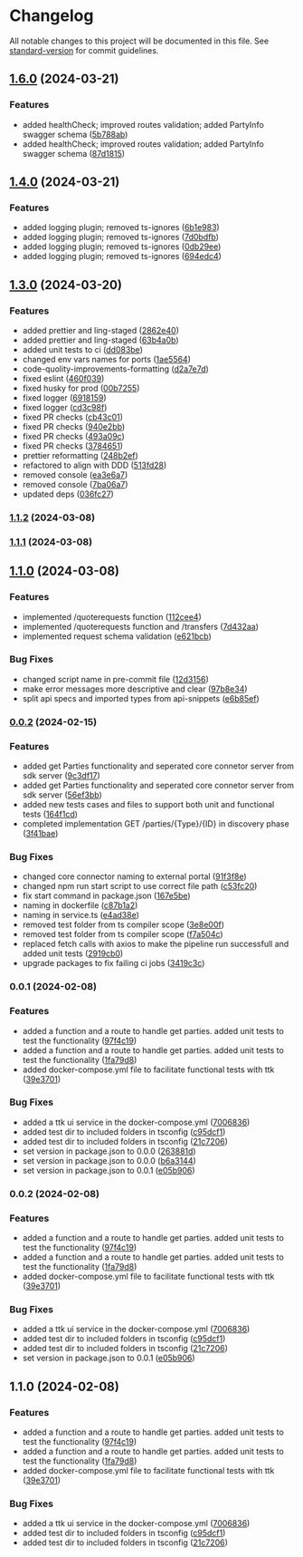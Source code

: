 # Changelog

All notable changes to this project will be documented in this file. See [standard-version](https://github.com/conventional-changelog/standard-version) for commit guidelines.

## [1.6.0](https://github.com/mojaloop/payment-token-adapter/compare/v1.4.0...v1.6.0) (2024-03-21)


### Features

* added healthCheck; improved routes validation; added PartyInfo swagger schema ([5b788ab](https://github.com/mojaloop/payment-token-adapter/commit/5b788ab8a4afa10ba39f3008c0a2edf6044b50ab))
* added healthCheck; improved routes validation; added PartyInfo swagger schema ([87d1815](https://github.com/mojaloop/payment-token-adapter/commit/87d1815bc9019a4864e8c74a3a90559e88255abc))

## [1.4.0](https://github.com/mojaloop/payment-token-adapter/compare/v1.3.0...v1.4.0) (2024-03-21)


### Features

* added logging plugin; removed ts-ignores ([6b1e983](https://github.com/mojaloop/payment-token-adapter/commit/6b1e983fc78a614dab87ff007283833da3c7dee4))
* added logging plugin; removed ts-ignores ([7d0bdfb](https://github.com/mojaloop/payment-token-adapter/commit/7d0bdfb6b00964f7d7afd2da3ee010f363b40884))
* added logging plugin; removed ts-ignores ([0db29ee](https://github.com/mojaloop/payment-token-adapter/commit/0db29ee8799b799c1a4812f757c72ec3a94e1927))
* added logging plugin; removed ts-ignores ([694edc4](https://github.com/mojaloop/payment-token-adapter/commit/694edc434afd8b9c0fa99fe5ab6a79901a417864))

## [1.3.0](https://github.com/mojaloop/payment-token-adapter/compare/v1.1.2...v1.3.0) (2024-03-20)


### Features

* added prettier and ling-staged ([2862e40](https://github.com/mojaloop/payment-token-adapter/commit/2862e40c1554edf08cd058004f98a7ab3891fe8e))
* added prettier and ling-staged ([63b4a0b](https://github.com/mojaloop/payment-token-adapter/commit/63b4a0b98d2cfbb74b4c55e3ebb772d7e30c98cc))
* added unit tests to ci ([dd083be](https://github.com/mojaloop/payment-token-adapter/commit/dd083be45d0189172694c6a83f4cda3670e7d745))
* changed env vars names for ports ([1ae5564](https://github.com/mojaloop/payment-token-adapter/commit/1ae5564b2b13d01d76251b73ba9637669b6b5d4d))
* code-quolity-improvements-formatting ([d2a7e7d](https://github.com/mojaloop/payment-token-adapter/commit/d2a7e7db1fc36679bfc4eedbe167659c5f45aab7))
* fixed eslint ([460f039](https://github.com/mojaloop/payment-token-adapter/commit/460f039824dd907f56736edbd3c183b7f9c12e1a))
* fixed husky for prod ([00b7255](https://github.com/mojaloop/payment-token-adapter/commit/00b7255c4b184b0c9a5aa2c7f85d885279fe5850))
* fixed logger ([6918159](https://github.com/mojaloop/payment-token-adapter/commit/6918159306364a21da4eca1ad60906768508ebf2))
* fixed logger ([cd3c98f](https://github.com/mojaloop/payment-token-adapter/commit/cd3c98fa6722c5354dba8e096ea09ef9f80a26b4))
* fixed PR checks ([cb43c01](https://github.com/mojaloop/payment-token-adapter/commit/cb43c0169d54f331c1a23e8bf4485873d105b725))
* fixed PR checks ([940e2bb](https://github.com/mojaloop/payment-token-adapter/commit/940e2bb41be3f95bc3364b168a383e75dd34e049))
* fixed PR checks ([493a09c](https://github.com/mojaloop/payment-token-adapter/commit/493a09cc77bc502ad1f094f234d487352f038157))
* fixed PR checks ([3784651](https://github.com/mojaloop/payment-token-adapter/commit/37846510bd71f3b5cf8fe2a6fc1fd9906bf58a01))
* prettier reformatting ([248b2ef](https://github.com/mojaloop/payment-token-adapter/commit/248b2ef5692eae21ebd5f82acc705f91e142fdbf))
* refactored to align with DDD ([513fd28](https://github.com/mojaloop/payment-token-adapter/commit/513fd28f8df12cf8cbe98387e93eb848f8ec1f76))
* removed console ([ea3e6a7](https://github.com/mojaloop/payment-token-adapter/commit/ea3e6a7171efcc37db6e7f955d08ef45c3eb23cf))
* removed console ([7ba06a7](https://github.com/mojaloop/payment-token-adapter/commit/7ba06a7a7d108c6413dfd8e071e3680803e851d2))
* updated deps ([036fc27](https://github.com/mojaloop/payment-token-adapter/commit/036fc279f1840a35304bfaa9eb234820aa2f2393))

### [1.1.2](https://github.com/mojaloop/payment-token-adapter/compare/v1.1.1...v1.1.2) (2024-03-08)

### [1.1.1](https://github.com/mojaloop/payment-token-adapter/compare/v1.1.0...v1.1.1) (2024-03-08)

## [1.1.0](https://github.com/mojaloop/payment-token-adapter/compare/v0.0.2...v1.1.0) (2024-03-08)


### Features

* implemented /quoterequests function ([112cee4](https://github.com/mojaloop/payment-token-adapter/commit/112cee4eeb18fcdea691bef3f6b0ae76548056fc))
* implemented /quoterequests function and /transfers ([7d432aa](https://github.com/mojaloop/payment-token-adapter/commit/7d432aa92909285502024170287603367f9997af))
* implemented request schema validation ([e621bcb](https://github.com/mojaloop/payment-token-adapter/commit/e621bcb9c9e6f831742956a482c3869e5ec47a37))


### Bug Fixes

* changed script name in pre-commit file ([12d3156](https://github.com/mojaloop/payment-token-adapter/commit/12d3156fe127397b99ef91f5d6cddcbd1686877d))
* make error messages more descriptive and clear ([97b8e34](https://github.com/mojaloop/payment-token-adapter/commit/97b8e3433e52889c62ecd6749d5fe85c5c2104ed))
* split api specs and imported types from api-snippets ([e6b85ef](https://github.com/mojaloop/payment-token-adapter/commit/e6b85efb4b598c8402ede544f2aa70ad5650842c))

### [0.0.2](https://github.com/mojaloop/payment-token-adapter/compare/v0.0.1...v0.0.2) (2024-02-15)


### Features

* added get Parties functionality and seperated core connetor server from sdk server ([9c3df17](https://github.com/mojaloop/payment-token-adapter/commit/9c3df17c3e88a4fee014dd6329aefe9524289cd8))
* added get Parties functionality and seperated core connetor server from sdk server ([56ef3bb](https://github.com/mojaloop/payment-token-adapter/commit/56ef3bb17ae9e9a67de5aad3d1c8f4572c31ad3a))
* added new tests cases and files to support both unit and functional tests ([164f1cd](https://github.com/mojaloop/payment-token-adapter/commit/164f1cde696d152f1fb8c72bfe51c0ad230f93ee))
* completed implementation GET /parties/{Type}/{ID} in discovery phase ([3f41bae](https://github.com/mojaloop/payment-token-adapter/commit/3f41bae7c34b1c6f7d9ba6ef8a92ca9df9362832))


### Bug Fixes

* changed core connector naming to external portal ([91f3f8e](https://github.com/mojaloop/payment-token-adapter/commit/91f3f8ee2a598db10367a3bca8240dcadd01afa2))
* changed npm run start script to use correct file path ([c53fc20](https://github.com/mojaloop/payment-token-adapter/commit/c53fc204b5f497652f3b0b6b4987b11b2784309c))
* fix start command in package.json ([167e5be](https://github.com/mojaloop/payment-token-adapter/commit/167e5bed7bffc2a70d2c52529fae3ffce2cddeed))
* naming in dockerfile ([c87b1a2](https://github.com/mojaloop/payment-token-adapter/commit/c87b1a2d5ccec2b742806e47dd8595c23cd9941a))
* naming in service.ts ([e4ad38e](https://github.com/mojaloop/payment-token-adapter/commit/e4ad38ed7690398ce83f8e8df63e827712810e86))
* removed test folder from ts compiler scope ([3e8e00f](https://github.com/mojaloop/payment-token-adapter/commit/3e8e00f9173fdcd1a2f2cb1f2cea60d48104bb44))
* removed test folder from ts compiler scope ([f7a504c](https://github.com/mojaloop/payment-token-adapter/commit/f7a504c58d9b39e24d5df77889a9cba9fa67526c))
* replaced fetch calls with axios to make the pipeline run successfull and added unit tests ([2919cb0](https://github.com/mojaloop/payment-token-adapter/commit/2919cb0afec8f6fdd7707d3df49bed073adc05b2))
* upgrade packages to fix failing ci jobs ([3419c3c](https://github.com/mojaloop/payment-token-adapter/commit/3419c3c988f42bae2cc40771808cb0ce55afa69e))

### 0.0.1 (2024-02-08)


### Features

* added a function and a route to handle get parties. added unit tests to test the functionality ([97f4c19](https://github.com/mojaloop/payment-token-adapter/commit/97f4c19113ef184c1c4231c3ad6815433b9b6e2a))
* added a function and a route to handle get parties. added unit tests to test the functionality ([1fa79d8](https://github.com/mojaloop/payment-token-adapter/commit/1fa79d8f93b63a7df8508a93d7354ca0279d8dda))
* added docker-compose.yml file to facilitate functional tests with ttk ([39e3701](https://github.com/mojaloop/payment-token-adapter/commit/39e37014fc83af094233d9695188d1c4417b0573))


### Bug Fixes

* added a ttk ui service in the docker-compose.yml ([7006836](https://github.com/mojaloop/payment-token-adapter/commit/700683648c654a62e84c52733507209f29d37799))
* added test dir to included folders in tsconfig ([c95dcf1](https://github.com/mojaloop/payment-token-adapter/commit/c95dcf18e5ed8fe8fd139558f29392b448ee5699))
* added test dir to included folders in tsconfig ([21c7206](https://github.com/mojaloop/payment-token-adapter/commit/21c72061262ed372b6435fc165f99cd462c92f3e))
* set version in package.json to 0.0.0 ([263881d](https://github.com/mojaloop/payment-token-adapter/commit/263881d26fcfef3dcd571495da45dc5c16bde308))
* set version in package.json to 0.0.0 ([b6a3144](https://github.com/mojaloop/payment-token-adapter/commit/b6a3144354f9f9cff94d37240e2989f12bea5141))
* set version in package.json to 0.0.1 ([e05b906](https://github.com/mojaloop/payment-token-adapter/commit/e05b906a739efd3b468f6db3f18eb0c6d0f8e2a5))

### 0.0.2 (2024-02-08)


### Features

* added a function and a route to handle get parties. added unit tests to test the functionality ([97f4c19](https://github.com/mojaloop/payment-token-adapter/commit/97f4c19113ef184c1c4231c3ad6815433b9b6e2a))
* added a function and a route to handle get parties. added unit tests to test the functionality ([1fa79d8](https://github.com/mojaloop/payment-token-adapter/commit/1fa79d8f93b63a7df8508a93d7354ca0279d8dda))
* added docker-compose.yml file to facilitate functional tests with ttk ([39e3701](https://github.com/mojaloop/payment-token-adapter/commit/39e37014fc83af094233d9695188d1c4417b0573))


### Bug Fixes

* added a ttk ui service in the docker-compose.yml ([7006836](https://github.com/mojaloop/payment-token-adapter/commit/700683648c654a62e84c52733507209f29d37799))
* added test dir to included folders in tsconfig ([c95dcf1](https://github.com/mojaloop/payment-token-adapter/commit/c95dcf18e5ed8fe8fd139558f29392b448ee5699))
* added test dir to included folders in tsconfig ([21c7206](https://github.com/mojaloop/payment-token-adapter/commit/21c72061262ed372b6435fc165f99cd462c92f3e))
* set version in package.json to 0.0.1 ([e05b906](https://github.com/mojaloop/payment-token-adapter/commit/e05b906a739efd3b468f6db3f18eb0c6d0f8e2a5))

## 1.1.0 (2024-02-08)


### Features

* added a function and a route to handle get parties. added unit tests to test the functionality ([97f4c19](https://github.com/mojaloop/payment-token-adapter/commit/97f4c19113ef184c1c4231c3ad6815433b9b6e2a))
* added a function and a route to handle get parties. added unit tests to test the functionality ([1fa79d8](https://github.com/mojaloop/payment-token-adapter/commit/1fa79d8f93b63a7df8508a93d7354ca0279d8dda))
* added docker-compose.yml file to facilitate functional tests with ttk ([39e3701](https://github.com/mojaloop/payment-token-adapter/commit/39e37014fc83af094233d9695188d1c4417b0573))


### Bug Fixes

* added a ttk ui service in the docker-compose.yml ([7006836](https://github.com/mojaloop/payment-token-adapter/commit/700683648c654a62e84c52733507209f29d37799))
* added test dir to included folders in tsconfig ([c95dcf1](https://github.com/mojaloop/payment-token-adapter/commit/c95dcf18e5ed8fe8fd139558f29392b448ee5699))
* added test dir to included folders in tsconfig ([21c7206](https://github.com/mojaloop/payment-token-adapter/commit/21c72061262ed372b6435fc165f99cd462c92f3e))
